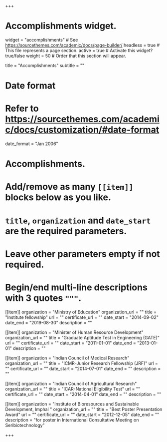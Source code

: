 +++
# Accomplishments widget.
widget = "accomplishments"  # See https://sourcethemes.com/academic/docs/page-builder/
headless = true  # This file represents a page section.
active = true  # Activate this widget? true/false
weight = 50  # Order that this section will appear.

title = "Accomplish&shy;ments"
subtitle = ""

# Date format
#   Refer to https://sourcethemes.com/academic/docs/customization/#date-format
date_format = "Jan 2006"

# Accomplishments.
#   Add/remove as many `[[item]]` blocks below as you like.
#   `title`, `organization` and `date_start` are the required parameters.
#   Leave other parameters empty if not required.
#   Begin/end multi-line descriptions with 3 quotes `"""`.

[[item]]
  organization = "Ministry of Education"
  organization_url = ""
  title = "Institute fellowship"
  url = ""
  certificate_url = ""
  date_start = "2014-09-02"
  date_end = "2019-08-30"
  description = ""

[[item]]
  organization = "Minister of Human Resource Development"
  organization_url = ""
  title = "Graduate Aptitude Test in Engineering (GATE)"
  url = ""
  certificate_url = ""
  date_start = "2011-01-01"
  date_end = "2013-01-01"
  description = ""
  
[[item]]
  organization = "Indian Council of Medical Research"
  organization_url = ""
  title = "ICMR-Junior Research Fellowship (JRF)"
  url = ""
  certificate_url = ""
  date_start = "2014-07-01"
  date_end = ""
  description = ""

[[item]]
  organization = "Indian Council of Agricultural Research"
  organization_url = ""
  title = "ICAR-National Eligibility Test"
  url = ""
  certificate_url = ""
  date_start = "2014-04-01"
  date_end = ""
  description = ""
  
  [[item]]
  organization = "Institute of Bioresources and Sustainable Development, Imphal "
  organization_url = ""
  title = "Best Poster Presentation Award"
  url = ""
  certificate_url = ""
  date_start = "2012-12-05"
  date_end = ""
  description = "for poster in International Consultative Meeting on Seribiotechnology"
  
+++
